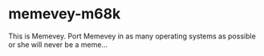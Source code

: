 # memevey-m68k
This is Memevey. Port Memevey in as many operating systems as possible or she will never be a meme...
